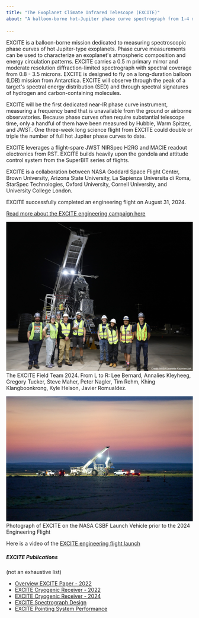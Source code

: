 ```yaml
---
title: "The Exoplanet Climate Infrared Telescope (EXCITE)"
about: "A balloon-borne hot-Jupiter phase curve spectrograph from 1-4 microns"

---
```


EXCITE is a balloon-borne mission dedicated to measuring spectroscopic phase curves of hot Jupiter-type exoplanets. Phase curve measurements can be used to characterize an exoplanet's atmospheric composition and energy circulation patterns. EXCITE carries a 0.5 m primary mirror and moderate resolution diffraction-limited spectrograph with spectral coverage from 0.8 - 3.5 microns. EXCITE is designed to fly on a long-duration balloon (LDB) mission from Antarctica. EXCITE will observe through the peak of a target's spectral energy distribution (SED) and through spectral signatures of hydrogen and carbon-containing molecules. 

EXCITE will be the first dedicated near-IR phase curve instrument, measuring a frequency band that is unavailable from the ground or airborne observatories. Because phase curves often require substantial telescope time, only a handful of them have been measured by Hubble, Warm Spitzer, and JWST. One three-week long science flight from EXCITE could double or triple the number of full hot Jupiter phase curves to date. 

EXCITE leverages a flight-spare JWST NIRSpec H2RG and MACIE readout electronics from RST. EXCITE builds heavily upon the gondola and attitude control system from the SuperBIT series of flights. 

EXCITE is a collaboration between NASA Goddard Space Flight Center, Brown University, Arizona State University, La Sapienza Universita di Roma, StarSpec Technologies, Oxford University, Cornell University, and University College London. 

EXCITE successfully completed an engineering flight on August 31, 2024. 

[Read more about the EXCITE engineering campaign here](https://science.nasa.gov/missions/scientific-balloons/nasas-excite-mission-prepared-for-scientific-balloon-flight/)

![Photograph of EXCITE Field Team prior to the 2024 Engineering Flight](/images/excite/excite-group.jpg)
The EXCITE Field Team 2024. From L to R: Lee Bernard, Annalies Kleyheeg, Gregory Tucker, Steve Maher, Peter Nagler, Tim Rehm, Khing Klangboonkrong, Kyle Helson, Javier Romualdez.


![Photograph of EXCITE on the NASA CSBF Launch Vehicle prior to the 2024 Engineering Flight](/images/excite/FTS2024-376.jpg)
Photograph of EXCITE on the NASA CSBF Launch Vehicle prior to the 2024 Engineering Flight

Here is a video of the [EXCITE engineering flight launch](https://youtu.be/gyccHyHTNWM)


##### EXCITE Publications
(not an exhaustive list)

* [Overview EXCITE Paper - 2022](/files/excite2022.pdf)
* [EXCITE Cryogenic Receiver - 2022](/files/excite-cryo.pdf) 
* [EXCITE Cryogenic Receiver - 2024](/files/excite-cryo2.pdf)
* [EXCITE Spectrograph Design](/files/excite-spectrograph.pdf)  
* [EXCITE Pointing System Performance](/files/excite-pointing.pdf)

